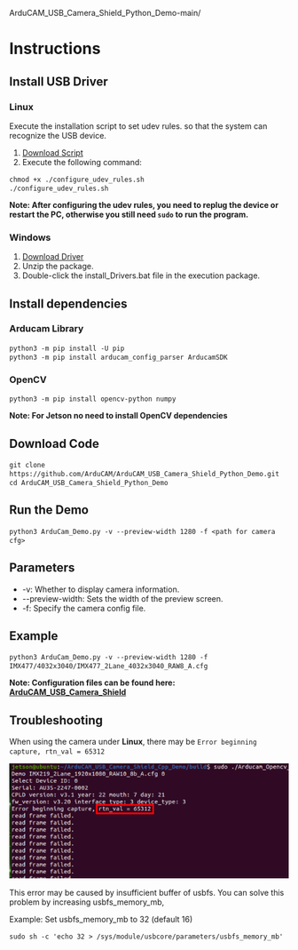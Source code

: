 ArduCAM_USB_Camera_Shield_Python_Demo-main/
# Instructions

## Install USB Driver

### Linux

Execute the installation script to set udev rules. so that the system can recognize the USB device.

1. [Download Script](https://github.com/ArduCAM/ArduCAM_USB_Camera_Shield/releases/download/install_drivers/configure_udev_rules.sh)
2. Execute the following command:
```
chmod +x ./configure_udev_rules.sh
./configure_udev_rules.sh
```

**Note: After configuring the udev rules, you need to replug the device or restart the PC, otherwise you still need `sudo` to run the program.**

### Windows

1. [Download Driver](https://github.com/ArduCAM/ArduCAM_USB_Camera_Shield/releases/download/install_drivers/install_USB_Camera_Drivers.zip)
2. Unzip the package.
3. Double-click the install_Drivers.bat file in the execution package.

## Install dependencies

### Arducam Library
```
python3 -m pip install -U pip
python3 -m pip install arducam_config_parser ArducamSDK
```
### OpenCV
```
python3 -m pip install opencv-python numpy
```
**Note: For Jetson no need to install OpenCV dependencies**

## Download Code
```shell
git clone https://github.com/ArduCAM/ArduCAM_USB_Camera_Shield_Python_Demo.git
cd ArduCAM_USB_Camera_Shield_Python_Demo
```

## Run the Demo
```shell
python3 ArduCam_Demo.py -v --preview-width 1280 -f <path for camera cfg>
```
## Parameters
- -v: Whether to display camera information.
- --preview-width: Sets the width of the preview screen.
- -f: Specify the camera config file.

## Example
```shell
python3 ArduCam_Demo.py -v --preview-width 1280 -f IMX477/4032x3040/IMX477_2Lane_4032x3040_RAW8_A.cfg
```

**Note: Configuration files can be found here: [ArduCAM_USB_Camera_Shield](https://github.com/ArduCAM/ArduCAM_USB_Camera_Shield/tree/master/Config)**

## Troubleshooting

When using the camera under **Linux**, there may be `Error beginning capture, rtn_val = 65312`

![error_65312](resources/images/error/error_65312.png)

This error may be caused by insufficient buffer of usbfs. You can solve this problem by increasing usbfs_memory_mb,

Example:
Set usbfs_memory_mb to 32 (default 16)
```
sudo sh -c 'echo 32 > /sys/module/usbcore/parameters/usbfs_memory_mb'
```
